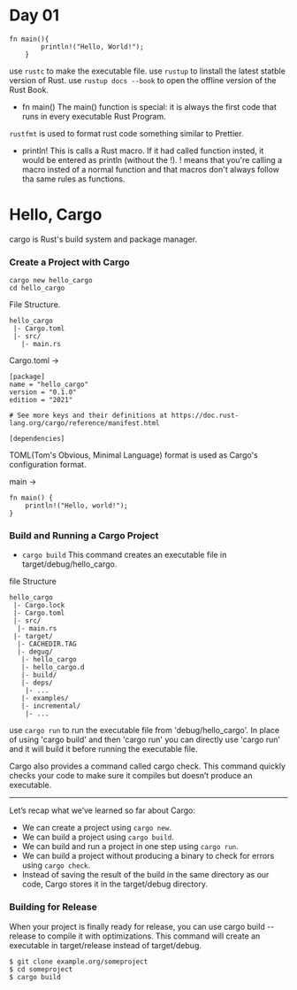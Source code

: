 # Day 01
```
fn main(){
        println!("Hello, World!");
    }
```
use `rustc` to make the executable file.
use `rustup` to linstall the latest statble version of Rust.
use `rustup docs --book` to open the offline version of the Rust Book.

- fn main()
The main() function is special: it is always the first code that runs in every executable Rust Program. 

`rustfmt` is used to format rust code something similar to Prettier.

- println!
This is calls a Rust macro. 
If it had called function insted, it would be entered as println (without the !). ! means that you're calling a macro insted of a normal function and that macros don't always follow tha same rules as functions.

# Hello, Cargo
cargo is Rust's build system and package manager. 

### Create a Project with Cargo
```
cargo new hello_cargo
cd hello_cargo
```
File Structure.
```
hello_cargo
 |- Cargo.toml
 |- src/
   |- main.rs

```

Cargo.toml ->

```
[package]
name = "hello_cargo"
version = "0.1.0"
edition = "2021"

# See more keys and their definitions at https://doc.rust-lang.org/cargo/reference/manifest.html

[dependencies]
```

TOML(Tom's Obvious, Minimal Language) format is used as Cargo's configuration format.

main ->
```
fn main() {
    println!("Hello, world!");
}
```

### Build and Running a Cargo Project
- `cargo build`
This command creates an executable file in target/debug/hello_cargo.

file Structure
```
hello_cargo
 |- Cargo.lock
 |- Cargo.toml
 |- src/
  |- main.rs
 |- target/
  |- CACHEDIR.TAG 
  |- degug/
   |- hello_cargo
   |- hello_cargo.d
   |- build/
   |- deps/
    |- ...
   |- examples/
   |- incremental/
    |- ...
```

use `cargo run` to run the executable file from 'debug/hello_cargo'.
In place of using 'cargo build' and then 'cargo run' you can directly use 'cargo run' and it will build it before running the executable file. 


Cargo also provides a command called cargo check. This command quickly checks your code to make sure it compiles but doesn’t produce an executable.

---

Let’s recap what we’ve learned so far about Cargo:

- We can create a project using `cargo new`.
- We can build a project using `cargo build`.
- We can build and run a project in one step using `cargo run`.
- We can build a project without producing a binary to check for errors using `cargo check`.
- Instead of saving the result of the build in the same directory as our code, Cargo stores it in the target/debug directory.

### Building for Release
When your project is finally ready for release, you can use cargo build --release to compile it with optimizations. This command will create an executable in target/release instead of target/debug.

```
$ git clone example.org/someproject
$ cd someproject
$ cargo build
```
